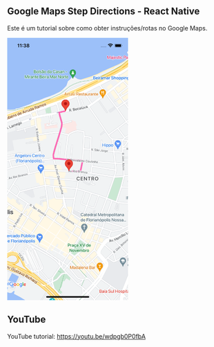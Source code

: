 ## Google Maps Step Directions - React Native

Este é um tutorial sobre como obter instruções/rotas no Google Maps.

<img src="screenshots/01.png?raw=true" width="280" title="screen">

## YouTube

YouTube tutorial: https://youtu.be/wdpgb0P0fbA

